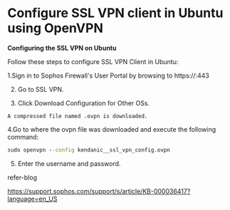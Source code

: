 # Configure SSL VPN client in Ubuntu using OpenVPN


**Configuring the SSL VPN on Ubuntu**

Follow these steps to configure SSL VPN Client in Ubuntu:
 
1.Sign in to Sophos Firewall's User Portal by browsing to https://<WAN IP address of Sophos>:443 
  
2. Go to SSL VPN.
  
3. Click Download Configuration for Other OSs.
  
`A compressed file named .ovpn is downloaded.`
  
4.Go to where the ovpn file was downloaded and execute the following command: 
  
```cmd 
sudo openvpn --config kendanic__ssl_vpn_config.ovpn
```
5. Enter the username and password.

 
 refer-blog
 
 https://support.sophos.com/support/s/article/KB-000036417?language=en_US
